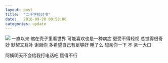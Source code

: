 ```yaml
---
layout: post
title:  "二千字检讨书"
date:   2016-09-28 00:58:00
categories: update
---
```


<img src="{{ site.baseurl }}/images/pic11.JPG">
一直以来 缩在壳子里看世界 可能喜欢也是一种病症 更受不得轻视 总觉得很奇妙 默契又互补 谢谢你 多希望自己有足够好 睡了么 想亲你一下 不 亲一大口

阿姨明天不会给我打电话吧 慌得不行